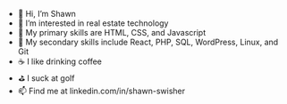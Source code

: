 - 👋 Hi, I’m Shawn
- 👀 I’m interested in real estate technology
- 🥇 My primary skills are HTML, CSS, and Javascript
- 🥈 My secondary skills include React, PHP, SQL, WordPress, Linux, and Git
- ☕️ I like drinking coffee
- ⛳️ I suck at golf
- 📫 Find me at linkedin.com/in/shawn-swisher

<!---
sswisher/sswisher is a ✨ special ✨ repository because its `README.md` (this file) appears on your GitHub profile.
You can click the Preview link to take a look at your changes.
--->
